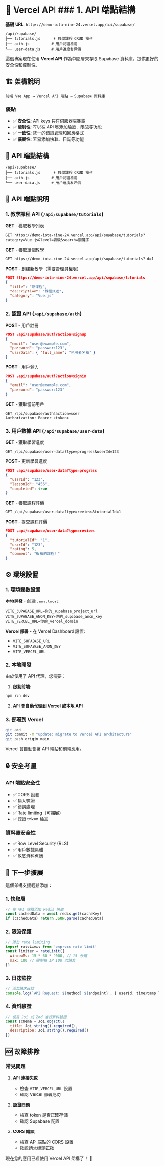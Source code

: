 # 🚀 Vercel API ### 1. API 端點結構

**基礎 URL**: `https://demo-iota-nine-24.vercel.app/api/supabase/`

```
/api/supabase/
├── tutorials.js      # 教學課程 CRUD 操作
├── auth.js          # 用戶認證相關
└── user-data.js     # 用戶進度和評價
```
這個專案現在使用 **Vercel API** 作為中間層來存取 Supabase 資料庫，提供更好的安全性和控制性。

## 🏗️ 架構說明

```
前端 Vue App → Vercel API 端點 → Supabase 資料庫
```

### 優點
- ✅ **安全性**: API keys 只在伺服器端暴露
- ✅ **控制性**: 可以在 API 層添加驗證、限流等功能
- ✅ **一致性**: 統一的錯誤處理和回應格式
- ✅ **擴展性**: 容易添加快取、日誌等功能

## 📁 API 端點結構

```
/api/supabase/
├── tutorials.js      # 教學課程 CRUD 操作
├── auth.js          # 用戶認證相關
└── user-data.js     # 用戶進度和評價
```

## 🔧 API 端點說明

### 1. 教學課程 API (`/api/supabase/tutorials`)

**GET** - 獲取教學列表
```
GET https://demo-iota-nine-24.vercel.app/api/supabase/tutorials?category=Vue.js&level=初級&search=關鍵字
```

**GET** - 獲取單個教學
```
GET https://demo-iota-nine-24.vercel.app/api/supabase/tutorials?id=1
```

**POST** - 創建新教學（需要管理員權限）
```json
POST https://demo-iota-nine-24.vercel.app/api/supabase/tutorials
{
  "title": "新課程",
  "description": "課程描述",
  "category": "Vue.js"
}
```

### 2. 認證 API (`/api/supabase/auth`)

**POST** - 用戶註冊
```json
POST /api/supabase/auth?action=signup
{
  "email": "user@example.com",
  "password": "password123",
  "userData": { "full_name": "使用者名稱" }
}
```

**POST** - 用戶登入
```json
POST /api/supabase/auth?action=signin
{
  "email": "user@example.com",
  "password": "password123"
}
```

**GET** - 獲取當前用戶
```
GET /api/supabase/auth?action=user
Authorization: Bearer <token>
```

### 3. 用戶數據 API (`/api/supabase/user-data`)

**GET** - 獲取學習進度
```
GET /api/supabase/user-data?type=progress&userId=123
```

**POST** - 更新學習進度
```json
POST /api/supabase/user-data?type=progress
{
  "userId": "123",
  "lessonId": "456",
  "completed": true
}
```

**GET** - 獲取課程評價
```
GET /api/supabase/user-data?type=reviews&tutorialId=1
```

**POST** - 提交課程評價
```json
POST /api/supabase/user-data?type=reviews
{
  "tutorialId": "1",
  "userId": "123",
  "rating": 5,
  "comment": "很棒的課程！"
}
```

## ⚙️ 環境設置

### 1. 環境變數設置

**本地開發** - 創建 `.env.local`:
```env
VITE_SUPABASE_URL=你的_supabase_project_url
VITE_SUPABASE_ANON_KEY=你的_supabase_anon_key
VITE_VERCEL_URL=你的_vercel_domain
```

**Vercel 部署** - 在 Vercel Dashboard 設置:
- `VITE_SUPABASE_URL`
- `VITE_SUPABASE_ANON_KEY`
- `VITE_VERCEL_URL`

### 2. 本地開發

由於使用了 API 代理，您需要：

1. **啟動前端**:
```bash
npm run dev
```

2. **API 會自動代理到 Vercel 或本地 API**

### 3. 部署到 Vercel

```bash
git add .
git commit -m "update: migrate to Vercel API architecture"
git push origin main
```

Vercel 會自動部署 API 端點和前端應用。

## 🔒 安全考量

### API 端點安全性
- ✅ CORS 設置
- ✅ 輸入驗證
- ✅ 錯誤處理
- ✅ Rate limiting（可擴展）
- ✅ 認證 token 檢查

### 資料庫安全性
- ✅ Row Level Security (RLS)
- ✅ 用戶數據隔離
- ✅ 敏感資料保護

## 🚀 下一步擴展

這個架構支援輕鬆添加：

### 1. 快取層
```javascript
// 在 API 端點添加 Redis 快取
const cachedData = await redis.get(cacheKey)
if (cachedData) return JSON.parse(cachedData)
```

### 2. 限流保護
```javascript
// 添加 rate limiting
import rateLimit from 'express-rate-limit'
const limiter = rateLimit({
  windowMs: 15 * 60 * 1000, // 15 分鐘
  max: 100 // 限制每 IP 100 次請求
})
```

### 3. 日誌監控
```javascript
// 添加請求日誌
console.log(`API Request: ${method} ${endpoint}`, { userId, timestamp })
```

### 4. 資料驗證
```javascript
// 使用 Joi 或 Zod 進行資料驗證
const schema = Joi.object({
  title: Joi.string().required(),
  description: Joi.string().required()
})
```

## 🆘 故障排除

### 常見問題

1. **API 連接失敗**
   - 檢查 `VITE_VERCEL_URL` 設置
   - 確認 Vercel 部署成功

2. **認證問題**
   - 檢查 token 是否正確存儲
   - 確認 Supabase 配置

3. **CORS 錯誤**
   - 檢查 API 端點的 CORS 設置
   - 確認請求標頭正確

現在您的應用已經使用 Vercel API 架構了！ 🎉
